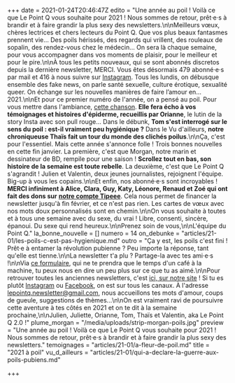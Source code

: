 +++
date = 2021-01-24T20:46:47Z
edito = "Une année au poil ! Voilà ce que Le Point Q vous souhaite pour 2021 ! Nous sommes de retour, prêt·e·s à brandir et à faire grandir la plus sexy des newsletters.\n\nMeilleurs vœux, chères lectrices et chers lecteurs du Point Q. Que vos plus beaux fantasmes prennent vie... Des poils hérissés, des regards qui vrillent, des rouleaux de sopalin, des rendez-vous chez le médecin... On sera là chaque semaine, pour vous accompagner dans vos moments de plaisir, pour le meilleur et pour le pire.\n\nÀ tous les petits nouveaux, qui se sont abonnés discretos depuis la dernière newsletter, MERCI. Vous êtes désormais 479 abonné·e·s par mail et 416 à nous suivre sur [Instagram](https://www.instagram.com/lepoint.q/). Tous les lundis, on débusque ensemble des fake news, on parle santé sexuelle, culture érotique, sexualité queer. On échange sur les nouvelles manières de faire l’amour en... 2021.\n\nEt pour ce premier numéro de l'année, on a pensé au poil. Pour vous mettre dans l'ambiance, [cette chanson](https://www.youtube.com/watch?v=cVLBFpg8rrg). **Elle fera écho à vos témoignages et histoires d'épiderme, recueillis par Orianne**, le lutin de la story Insta avec son pull rouge... Dans le débunk, **Tom s'est interrogé sur le sens du poil : est-il vraiment peu hygiénique ?** Dans le Vu d'ailleurs, **notre chroniqueuse Thaïs fait un tour du monde des clichés poilus**.\n\nÇa, c'est pour l'essentiel. Mais cette année s'annonce folle ! Trois bonnes nouvelles en cette fin janvier. La première, c'est que Morgan, notre marin et dessinateur de BD, rempile pour une saison ! **Scrollez tout en bas, son histoire de la semaine est toute rebelle**. La deuxième, c'est que Le Point Q s'agrandit ! Julien et Valentin, deux jeunes journalistes, rejoignent l'équipe. Big-up à vous les copains.\n\nEt enfin, nos abonné·e·s sont incroyables ! **MERCI infiniment à Alice, Clara, Guy, Katy, Léonore, Renaud et Zoé qui ont fait des dons sur** [**notre compte Tipeee**](https://fr.tipeee.com/le-point-q). Cela nous permet de financer la newsletter jusqu'à fin février, et ce n'est pas rien. Les cartes de vœux avec nos mots doux personnalisés sont en chemin.\n\nOn vous souhaite à toutes et à tous une semaine avec du sexe, du vrai ! Libre, consenti, sincère, épanoui. Du sexe qui rend heureux.\n\nPrenez soin de vous,\n\nL'équipe du Point Q."
la_bonne_nouvelle = []
numero = 14
on_debunke = "articles/21-01/les-poils-c-est-pas-hygienique.md"
outro = "Ça y est, les poils c'est fini ! Prêt·e à entamer la révolution pubienne ? Peu importe la réponse, tant qu'elle est tienne.\n\nLa newsletter t'a plu ? Partage-la avec tes ami·e·s !\n\nVia [ce formulaire](https://forms.gle/ZoyiEjoiMkbsM59S9), qui ne te prendra que le temps d'un café à la machine, tu peux nous en dire un peu plus sur ce que tu as aimé.\n\nPour retrouver toutes les anciennes newsletters, c'est [ici, sur notre site](https://lepointq.com/newsletters/) ! Si tu es plutôt [Instagram](https://www.instagram.com/lepoint.q/) ou [Facebook](https://www.facebook.com/lepointq.news), on est sur tous les canaux. À l'adresse [lepointq.newsletter@gmail.com](mailto:lepointq.newsletter@gmail.com), nous accueillons tes mots d'amour, coups de gueule, suggestions de thèmes...\n\nOn est vraiment ravi de poursuivre cette aventure à tes côtés en 2021 et on te dit à la semaine prochaine,\n\nJulien, Juliette, Orianne, Tom, Thaïs et Valentin, aka Le Point Q 2.0 !"
plume_morgan = "/media/uploads/strip-morgan-poils.jpg"
preview = "Une année au poil ! Voilà ce que Le Point Q vous souhaite pour 2021 ! Nous sommes de retour, prêt·e·s à brandir et à faire grandir la plus sexy des newsletters."
temoignages = "articles/21-01/a-fleur-de-poil.md"
title = "2021 à poil"
vu_d_ailleurs = "articles/21-01/qui-a-declare-la-guerre-aux-poils-pubiens.md"

+++
